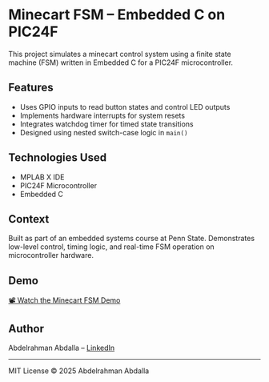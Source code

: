 # Minecart FSM – Embedded C on PIC24F

This project simulates a minecart control system using a finite state machine (FSM) written in Embedded C for a PIC24F microcontroller.

## Features
- Uses GPIO inputs to read button states and control LED outputs
- Implements hardware interrupts for system resets
- Integrates watchdog timer for timed state transitions
- Designed using nested switch-case logic in `main()`

## Technologies Used
- MPLAB X IDE
- PIC24F Microcontroller
- Embedded C

## Context
Built as part of an embedded systems course at Penn State. Demonstrates low-level control, timing logic, and real-time FSM operation on microcontroller hardware.

## Demo

[📽️ Watch the Minecart FSM Demo](https://drive.google.com/file/d/1LVwNOj-qVw9LIynm1Qdv5ZYnpou0qHvp/view?usp=sharing)


## Author
Abdelrahman Abdalla – [LinkedIn](https://www.linkedin.com/in/abdelrahman-abdalla-)  

---
MIT License © 2025 Abdelrahman Abdalla
